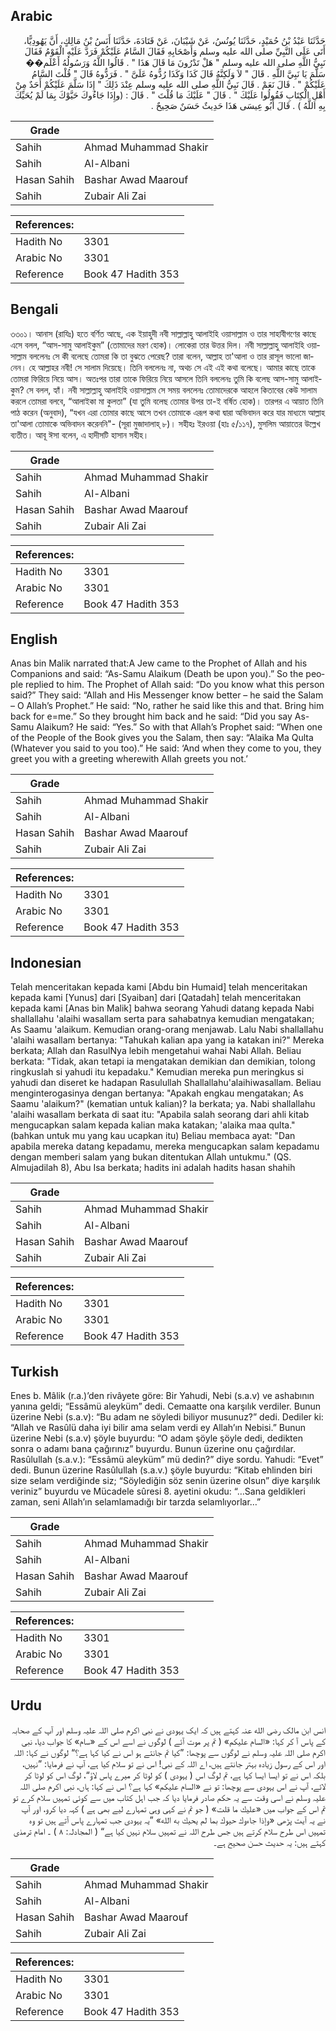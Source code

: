 ## Arabic


<div dir="rtl" lang="ar" style={{fontSize:'larger',backgroundColor:'#f8f9fa',padding:20}}>
حَدَّثَنَا عَبْدُ بْنُ حُمَيْدٍ، حَدَّثَنَا يُونُسُ، عَنْ شَيْبَانَ، عَنْ قَتَادَةَ، حَدَّثَنَا أَنَسُ بْنُ مَالِكٍ، أَنَّ يَهُودِيًّا، أَتَى عَلَى النَّبِيِّ صلى الله عليه وسلم وَأَصْحَابِهِ فَقَالَ السَّامُ عَلَيْكُمْ فَرَدَّ عَلَيْهِ الْقَوْمُ فَقَالَ نَبِيُّ اللَّهِ صلى الله عليه وسلم ‏"‏ هَلْ تَدْرُونَ مَا قَالَ هَذَا ‏"‏ ‏.‏ قَالُوا اللَّهُ وَرَسُولُهُ أَعْلَم�� سَلَّمَ يَا نَبِيَّ اللَّهِ ‏.‏ قَالَ ‏"‏ لاَ وَلَكِنَّهُ قَالَ كَذَا وَكَذَا رُدُّوهُ عَلَىَّ ‏"‏ ‏.‏ فَرَدُّوهُ قَالَ ‏"‏ قُلْتَ السَّامُ عَلَيْكُمْ ‏"‏ ‏.‏ قَالَ نَعَمْ ‏.‏ قَالَ نَبِيُّ اللَّهِ صلى الله عليه وسلم عِنْدَ ذَلِكَ ‏"‏ إِذَا سَلَّمَ عَلَيْكُمْ أَحَدٌ مِنْ أَهْلِ الْكِتَابِ فَقُولُوا عَلَيْكَ ‏"‏ ‏.‏ قَالَ ‏"‏ عَلَيْكَ مَا قُلْتَ ‏"‏ ‏.‏ قَالَ ‏:‏ ‏(‏وإِذَا جَاءُوكَ حَيَّوْكَ بِمَا لَمْ يُحَيِّكَ بِهِ اللَّهُ ‏)‏ ‏.‏ قَالَ أَبُو عِيسَى هَذَا حَدِيثٌ حَسَنٌ صَحِيحٌ ‏.‏
</div>
<div style={{backgroundColor:'#f8f9fa',padding:20, marginBottom: 10}}><table> <thead> <tr> <th>Grade</th> <th></th> </tr> </thead> <tbody> <tr><td>Sahih</td><td>Ahmad Muhammad Shakir</td></tr><tr><td>Sahih</td><td>Al-Albani</td></tr><tr><td>Hasan Sahih</td><td>Bashar Awad Maarouf</td></tr><tr><td>Sahih</td><td>Zubair Ali Zai</td></tr></tbody></table><table> <thead> <tr> <th>References:</th> <th></th> </tr> </thead> <tbody><tr><td>Hadith No</td><td>3301</td></tr><tr><td>Arabic No</td><td>3301</td></tr><tr><td>Reference</td><td>Book 47 Hadith 353</td></tr></tbody></table></div>

## Bengali


<div dir="ltr" lang="bn" style={{fontSize:'larger',backgroundColor:'#f8f9fa',padding:20}}>
৩৩০১। আনাস (রাযিঃ) হতে বর্ণিত আছে, এক ইয়াহুদী নবী সাল্লাল্লাহু আলাইহি ওয়াসাল্লাম ও তার সাহাবীগণের কাছে এসে বলল, “আস-সামু আলাইকুম” (তোমাদের মরণ হোক)। লোকেরা তার উত্তর দিল। নবী সাল্লাল্লাহু আলাইহি ওয়াসাল্লাম বললেনঃ সে কী বলেছে তোমরা কি তা বুঝতে পেরেছ? তারা বলেন, আল্লাহ তা'আলা ও তার রাসূল ভালো জানেন। হে আল্লাহর নবী! সে সালাম দিয়েছে। তিনি বললেনঃ না, অথচ সে এই এই কথা বলেছে। আমার কাছে তাকে তোমরা ফিরিয়ে নিয়ে আস। অতঃপর তারা তাকে ফিরিয়ে নিয়ে আসলে তিনি বললেনঃ তুমি কি বলেছ আস-সামু আলাইকুম? সে বলল, হ্যাঁ। নবী সাল্লাল্লাহু আলাইহি ওয়াসাল্লাম সে সময় বললেনঃ তোমাদেরকে আহলে কিতাবের কেউ সালাম করলে তোমরা বলবে, “আলাইকা মা কুলতা” (যা তুমি বলেছ তোমার উপর তা-ই বর্ষিত হোক)। তারপর এ আয়াত তিনি পাঠ করেন (অনুবাদ), “যখন এরা তোমার কাছে আসে তখন তোমাকে এরূপ কথা দ্বারা অভিবাদন করে যার মাধ্যমে আল্লাহ তা'আলা তোমাকে অভিবাদন করেননি"- (সূরা মুজাদালাহ্ ৮)। সহীহঃ ইরওয়া (হাঃ ৫/১১৭), মুসলিম আয়াতের উল্লেখ ব্যতীত। আবূ ঈসা বলেন, এ হাদীসটি হাসান সহীহ।
</div>
<div style={{backgroundColor:'#f8f9fa',padding:20, marginBottom: 10}}><table> <thead> <tr> <th>Grade</th> <th></th> </tr> </thead> <tbody> <tr><td>Sahih</td><td>Ahmad Muhammad Shakir</td></tr><tr><td>Sahih</td><td>Al-Albani</td></tr><tr><td>Hasan Sahih</td><td>Bashar Awad Maarouf</td></tr><tr><td>Sahih</td><td>Zubair Ali Zai</td></tr></tbody></table><table> <thead> <tr> <th>References:</th> <th></th> </tr> </thead> <tbody><tr><td>Hadith No</td><td>3301</td></tr><tr><td>Arabic No</td><td>3301</td></tr><tr><td>Reference</td><td>Book 47 Hadith 353</td></tr></tbody></table></div>

## English


<div dir="ltr" lang="en" style={{fontSize:'larger',backgroundColor:'#f8f9fa',padding:20}}>
Anas bin Malik narrated that:A Jew came to the Prophet of Allah and his Companions and said: “As-Samu Alaikum (Death be upon you).” So the people replied to him. The Prophet of Allah said: “Do you know what this person said?” They said: “Allah and His Messenger know better – he said the Salam – O Allah’s Prophet.” He said: “No, rather he said like this and that. Bring him back for e=me.” So they brought him back and he said: “Did you say As-Samu Alaikum? He said: “Yes.” So with that Allah’s Prophet said: “When one of the People of the Book gives you the Salam, then say: “Alaika Ma Qulta (Whatever you said to you too).” He said: ‘And when they come to you, they greet you with a greeting wherewith Allah greets you not.’
</div>
<div style={{backgroundColor:'#f8f9fa',padding:20, marginBottom: 10}}><table> <thead> <tr> <th>Grade</th> <th></th> </tr> </thead> <tbody> <tr><td>Sahih</td><td>Ahmad Muhammad Shakir</td></tr><tr><td>Sahih</td><td>Al-Albani</td></tr><tr><td>Hasan Sahih</td><td>Bashar Awad Maarouf</td></tr><tr><td>Sahih</td><td>Zubair Ali Zai</td></tr></tbody></table><table> <thead> <tr> <th>References:</th> <th></th> </tr> </thead> <tbody><tr><td>Hadith No</td><td>3301</td></tr><tr><td>Arabic No</td><td>3301</td></tr><tr><td>Reference</td><td>Book 47 Hadith 353</td></tr></tbody></table></div>

## Indonesian


<div dir="ltr" lang="id" style={{fontSize:'larger',backgroundColor:'#f8f9fa',padding:20}}>
Telah menceritakan kepada kami [Abdu bin Humaid] telah menceritakan kepada kami [Yunus] dari [Syaiban] dari [Qatadah] telah menceritakan kepada kami [Anas bin Malik] bahwa seorang Yahudi datang kepada Nabi shallallahu 'alaihi wasallam serta para sahabatnya kemudian mengatakan; As Saamu 'alaikum. Kemudian orang-orang menjawab. Lalu Nabi shallallahu 'alaihi wasallam bertanya: "Tahukah kalian apa yang ia katakan ini?" Mereka berkata; Allah dan RasulNya lebih mengetahui wahai Nabi Allah. Beliau berkata: "Tidak, akan tetapi ia mengatakan demikian dan demikian, tolong ringkuslah si yahudi itu kepadaku." Kemudian mereka pun meringkus si yahudi dan diseret ke hadapan Rasulullah Shallallahu'alaihiwasallam. Beliau menginterogasinya dengan bertanya: "Apakah engkau mengatakan; As Saamu 'alaikum?" (kematian untuk kalian)? Ia berkata; ya. Nabi shallallahu 'alaihi wasallam berkata di saat itu: "Apabila salah seorang dari ahli kitab mengucapkan salam kepada kalian maka katakan; 'alaika maa qulta." (bahkan untuk mu yang kau ucapkan itu) Beliau membaca ayat: "Dan apabila mereka datang kepadamu, mereka mengucapkan salam kepadamu dengan memberi salam yang bukan ditentukan Allah untukmu." (QS. Almujadilah 8), Abu Isa berkata; hadits ini adalah hadits hasan shahih
</div>
<div style={{backgroundColor:'#f8f9fa',padding:20, marginBottom: 10}}><table> <thead> <tr> <th>Grade</th> <th></th> </tr> </thead> <tbody> <tr><td>Sahih</td><td>Ahmad Muhammad Shakir</td></tr><tr><td>Sahih</td><td>Al-Albani</td></tr><tr><td>Hasan Sahih</td><td>Bashar Awad Maarouf</td></tr><tr><td>Sahih</td><td>Zubair Ali Zai</td></tr></tbody></table><table> <thead> <tr> <th>References:</th> <th></th> </tr> </thead> <tbody><tr><td>Hadith No</td><td>3301</td></tr><tr><td>Arabic No</td><td>3301</td></tr><tr><td>Reference</td><td>Book 47 Hadith 353</td></tr></tbody></table></div>

## Turkish


<div dir="ltr" lang="tr" style={{fontSize:'larger',backgroundColor:'#f8f9fa',padding:20}}>
Enes b. Mâlik (r.a.)’den rivâyete göre: Bir Yahudi, Nebi (s.a.v) ve ashabının yanına geldi; “Essâmü aleyküm” dedi. Cemaatte ona karşılık verdiler. Bunun üzerine Nebi (s.a.v): “Bu adam ne söyledi biliyor musunuz?” dedi. Dediler ki: “Allah ve Rasûlü daha iyi bilir ama selam verdi ey Allah’ın Nebisi.” Bunun üzerine Nebi (s.a.v) şöyle buyurdu: “O adam şöyle şöyle dedi, dedikten sonra o adamı bana çağırınız” buyurdu. Bunun üzerine onu çağırdılar. Rasûlullah (s.a.v.): “Essâmü aleyküm” mü dedin?” diye sordu. Yahudi: “Evet” dedi. Bunun üzerine Rasûlullah (s.a.v.) şöyle buyurdu: “Kitab ehlinden biri size selam verdiğinde siz; “Söylediğin söz senin üzerine olsun” diye karşılık veriniz” buyurdu ve Mücadele sûresi 8. ayetini okudu: “…Sana geldikleri zaman, seni Allah’ın selamlamadığı bir tarzda selamlıyorlar…”
</div>
<div style={{backgroundColor:'#f8f9fa',padding:20, marginBottom: 10}}><table> <thead> <tr> <th>Grade</th> <th></th> </tr> </thead> <tbody> <tr><td>Sahih</td><td>Ahmad Muhammad Shakir</td></tr><tr><td>Sahih</td><td>Al-Albani</td></tr><tr><td>Hasan Sahih</td><td>Bashar Awad Maarouf</td></tr><tr><td>Sahih</td><td>Zubair Ali Zai</td></tr></tbody></table><table> <thead> <tr> <th>References:</th> <th></th> </tr> </thead> <tbody><tr><td>Hadith No</td><td>3301</td></tr><tr><td>Arabic No</td><td>3301</td></tr><tr><td>Reference</td><td>Book 47 Hadith 353</td></tr></tbody></table></div>

## Urdu


<div dir="rtl" lang="ur" style={{fontSize:'larger',backgroundColor:'#f8f9fa',padding:20}}>
انس ابن مالک رضی الله عنہ کہتے ہیں کہ ایک یہودی نے نبی اکرم صلی اللہ علیہ وسلم اور آپ کے صحابہ کے پاس آ کر کہا: «السام عليكم» ( تم پر موت آئے ) لوگوں نے اسے اس کے «سام» کا جواب دیا، نبی اکرم صلی اللہ علیہ وسلم نے لوگوں سے پوچھا: ”کیا تم جانتے ہو اس نے کیا کہا ہے؟“ لوگوں نے کہا: اللہ اور اس کے رسول زیادہ بہتر جانتے ہیں، اے اللہ کے نبی! اس نے تو سلام کیا ہے، آپ نے فرمایا: ”نہیں، بلکہ اس نے تو ایسا ایسا کہا ہے، تم لوگ اس ( یہودی ) کو لوٹا کر میرے پاس لاؤ“، لوگ اس کو لوٹا کر لائے، آپ نے اس یہودی سے پوچھا: تو نے «السام عليكم» کہا ہے؟ اس نے کہا: ہاں، نبی اکرم صلی اللہ علیہ وسلم نے اسی وقت سے یہ حکم صادر فرمایا دیا کہ جب اہل کتاب میں سے کوئی تمہیں سلام کرے تو تم اس کے جواب میں «عليك ما قلت» ( جو تم نے کہی وہی تمہارے لیے بھی ہے ) کہہ دیا کرو، اور آپ نے یہ آیت پڑھی «وإذا جاءوك حيوك بما لم يحيك به الله» ”یہ یہودی جب تمہارے پاس آتے ہیں تو وہ تمہیں اس طرح سلام کرتے ہیں جس طرح اللہ نے تمہیں سلام نہیں کیا ہے“ ( المجادلہ: ۸ ) ۔ امام ترمذی کہتے ہیں: یہ حدیث حسن صحیح ہے۔
</div>
<div style={{backgroundColor:'#f8f9fa',padding:20, marginBottom: 10}}><table> <thead> <tr> <th>Grade</th> <th></th> </tr> </thead> <tbody> <tr><td>Sahih</td><td>Ahmad Muhammad Shakir</td></tr><tr><td>Sahih</td><td>Al-Albani</td></tr><tr><td>Hasan Sahih</td><td>Bashar Awad Maarouf</td></tr><tr><td>Sahih</td><td>Zubair Ali Zai</td></tr></tbody></table><table> <thead> <tr> <th>References:</th> <th></th> </tr> </thead> <tbody><tr><td>Hadith No</td><td>3301</td></tr><tr><td>Arabic No</td><td>3301</td></tr><tr><td>Reference</td><td>Book 47 Hadith 353</td></tr></tbody></table></div>
